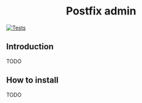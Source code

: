 <div align="center">
    <h1>Postfix admin</h1>
</div>

[![Tests](https://github.com/Miithrandiir/postfix_admin/actions/workflows/test.yaml/badge.svg)](https://github.com/Miithrandiir/postfix_admin/actions/workflows/test.yaml)

## Introduction

TODO

## How to install

TODO